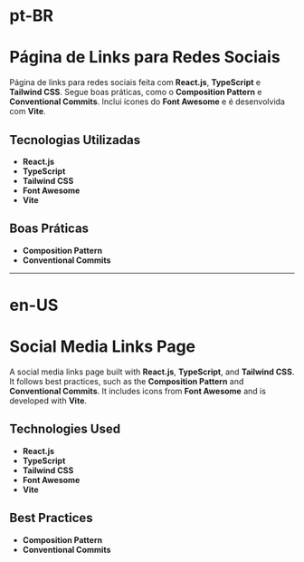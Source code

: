 # pt-BR
# Página de Links para Redes Sociais

Página de links para redes sociais feita com **React.js**, **TypeScript** e **Tailwind CSS**. Segue boas práticas, como o **Composition Pattern** e **Conventional Commits**. Inclui ícones do **Font Awesome** e é desenvolvida com **Vite**.

## Tecnologias Utilizadas

- **React.js**
- **TypeScript**
- **Tailwind CSS**
- **Font Awesome**
- **Vite**

## Boas Práticas

- **Composition Pattern**
- **Conventional Commits**

---

# en-US
# Social Media Links Page

A social media links page built with **React.js**, **TypeScript**, and **Tailwind CSS**. It follows best practices, such as the **Composition Pattern** and **Conventional Commits**. It includes icons from **Font Awesome** and is developed with **Vite**.

## Technologies Used

- **React.js**
- **TypeScript**
- **Tailwind CSS**
- **Font Awesome**
- **Vite**

## Best Practices

- **Composition Pattern**
- **Conventional Commits**


